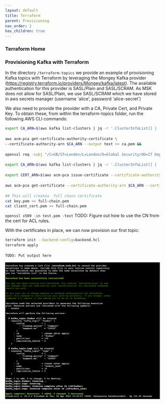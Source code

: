 ```yaml
---
layout: default
title: Terraform
parent: Provisioning
nav_order: 2
has_children: true
---
```

### Terraform Home
### Provisioning Kafka with Terraform
In the directory `/terraform-topics` we provide an example of provisioning Kafka topics with Terraform by leveraging the Mongey Kafka provider (https://registry.terraform.io/providers/Mongey/kafka/latest).  The available authentication for this provider is SASL/Plain and SASL/SCRAM.  As MSK does not allow for SASL/Plain, we use SASL/SCRAM which we have stored in aws secrets manager (username 'alice', password 'alice-secret')

We also need to provide the provider with a CA, Private Cert, and Private Key.  To obtain these, from within the terraform-topics folder, run the following AWS CLI commands:

```bash
export CA_ARN=$(aws kafka list-clusters | jq -r '.ClusterInfoList[] | .ClientAuthentication | .Tls | .CertificateAuthorityArnList[]')

aws acm-pca get-certificate-authority-certificate \
--certificate-authority-arn $CA_ARN --output text >> ca.pem &&

openssl req -subj "/C=GB/ST=London/L=London/O=Global Security/OU=IT Department/CN=example.com" -new -newkey rsa:2048 -days 365 -keyout key.pem -out client_cert.csr -nodes

export CA_ARN=$(aws kafka list-clusters | jq -r '.ClusterInfoList[] | .ClientAuthentication | .Tls | .CertificateAuthorityArnList[]')

export CERT_ARN=$(aws acm-pca issue-certificate --certificate-authority-arn $CA_ARN --csr fileb://client_cert.csr --signing-algorithm "SHA256WITHRSA" --validity Value=300,Type="DAYS" | jq -r .CertificateArn)

aws acm-pca get-certificate --certificate-authority-arn $CA_ARN --certificate-arn $CERT_ARN | jq -r '.Certificate + "\n" + .CertificateChain' >> client_cert.pem

## This will createa  full chain certificate
cat key.pem >> full-chain.pem
cat client_cert.pem >> full-chain.pem
```



`openssl x509 -in test.pem -text` 
TODO: Figure out how to use the CN from the cert for ACL rules.

With the certificates in place, we can now provision our first topic:
```bash
terraform init --backend-config=backend.hcl
terraform apply

TODO: Put output here
```

![](../../../assets/images/terraform.png)